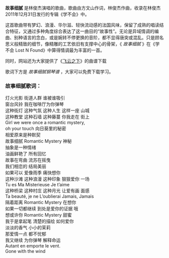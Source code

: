 

**故事细腻** 是林俊杰演唱的歌曲，歌曲由方文山作词，林俊杰作曲，收录在林俊杰2011年12月31日发行的专辑《学不会》中。

这首歌曲带有梦幻、浪漫、华尔滋、轻快流动感的法国风味，保留了成熟的唱读结合特征，又通过多种角度综合表达了这一曲目的“故事性”。无论是异域情调的编曲、别种语言的念白，或是婉转不停更换的音阶，都不显得唐突或混乱。只是顾名思义般精致的细节，像精雕的工艺依旧有支撑中心的骨架，《
_故事细腻_ 》在《学不会 Lost N Found》中算得情调最为丰富的一首。

同时，网站还为大家提供了《[飞云之下](Music-9106-飞云之下-韩红和林俊杰.html "飞云之下")》的曲谱下载

歌词下方是 _故事细腻钢琴谱_ ，大家可以免费下载学习。

### 故事细腻歌词：

灯火光影 街道人群 谁被谁吸引  
窗台风铃 我在咖啡厅为你弹琴  
这种街灯 这种气氛 这种人生 这样一座 山城  
这种教堂 这种石墙 这种藤蔓 你我走在 街上  
Girl we were once a romantic mystery,  
oh your touch 向日葵里的秘密  
相爱原来是种默契  
故事细腻 Romantic Mystery 神秘  
抽象是一种情绪  
油画鲜艳了 所有回忆  
故事在弯曲 流苏在摇曳  
我们相恋的 结局美丽  
如果可以 爱像雨季 痛快想你  
这种沙滩 这种浪漫 这种印象 狠狠爱你 一场  
Tu es Ma Misterieuse Je t’aime  
这种桥梁 这种村庄 这种月光 让爱有画 面感  
Ta beauté, je ne L’oublierai Jamais, Jamais  
隔着距离 Romantic Mystery 在想你  
如果一切都继续 到处是爱你的证据 哦  
想或许你 Romantic Mystery 甜蜜  
我于是拿起笔 清楚的描绘 如何爱你  
淡淡的香气 小小的茉莉  
那爱情一点 都不忧郁  
我又继续 为你弹琴 解释命运  
Autant en emporte le vent.  
Gone with the wind

